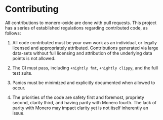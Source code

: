 # Contributing

All contributions to monero-oxide are done with pull requests. This project
has a series of established regulations regarding contributed code, as follows:

1) All code contributed must be your own work as an individual, or legally
   licensed and appropriately attributed. Contributions generated via large
   data-sets without full licensing and attribution of the underlying data
   points is not allowed.

2) The CI must pass, including `+nightly fmt`, `+nightly clippy`, and the full
   test suite.

3) Panics must be minimized and explicitly documented when allowed to occur.

4) The priorities of the code are safety first and foremost, propriety second,
   clarity third, and having parity with Monero fourth. The lack of parity
   with Monero may impact clarity yet is not itself inherently an issue.
